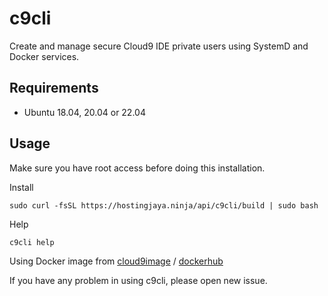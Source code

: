 # c9cli

Create and manage secure Cloud9 IDE private users using SystemD and Docker services.

## Requirements

- Ubuntu 18.04, 20.04 or 22.04

## Usage

Make sure you have root access before doing this installation.

Install

```
sudo curl -fsSL https://hostingjaya.ninja/api/c9cli/build | sudo bash
```

Help

```
c9cli help
```

Using Docker image from [cloud9image](https://github.com/gvoze32/cloud9image) / [dockerhub](https://hub.docker.com/repository/docker/gvoze32/cloud9)

If you have any problem in using c9cli, please open new issue.
